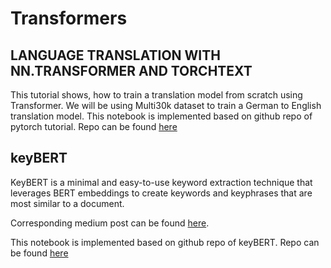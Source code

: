 # Transformers
## LANGUAGE TRANSLATION WITH NN.TRANSFORMER AND TORCHTEXT
This tutorial shows, how to train a translation model from scratch using Transformer. We will be using Multi30k dataset to train a German to English translation model.
This notebook is implemented based on github repo of pytorch tutorial. Repo can be found [here](https://github.com/pytorch/tutorials/blob/master/beginner_source/translation_transformer.py)

## keyBERT
KeyBERT is a minimal and easy-to-use keyword extraction technique that leverages BERT embeddings to create keywords and keyphrases that are most similar to a document.

Corresponding medium post can be found [here](https://towardsdatascience.com/keyword-extraction-with-bert-724efca412ea).

This notebook is implemented based on github repo of keyBERT. Repo can be found [here](https://github.com/MaartenGr/KeyBERT)
